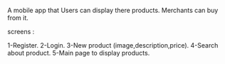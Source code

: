 A mobile app that 
Users can display there products.
Merchants can buy from it.


screens :

1-Register.
2-Login.
3-New product (image,description,price).
4-Search about product.
5-Main page to display products.

